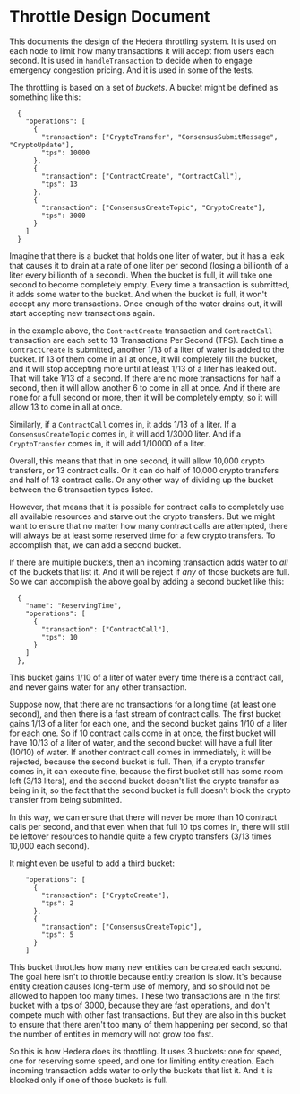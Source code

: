 # Throttle Design Document #

This documents the design of the Hedera throttling system. It is used on each node to limit how many transactions it will accept from users each second. It is used in `handleTransaction` to decide when to engage emergency congestion pricing. And it is used in some of the tests.

The throttling is based on a set of _buckets_. A bucket might be defined as something like this:


```
  {
    "operations": [
      {
        "transaction": ["CryptoTransfer", "ConsensusSubmitMessage", "CryptoUpdate"],
        "tps": 10000
      },
      {
        "transaction": ["ContractCreate", "ContractCall"],
        "tps": 13 
      },
      {
        "transaction": ["ConsensusCreateTopic", "CryptoCreate"],
        "tps": 3000
      }
    ]
  }
```

Imagine that there is a bucket that holds one liter of water, but it has a leak that causes it to drain at a rate of one liter per second (losing a billionth of a liter every billionth of a second). When the bucket is full, it will take one second to become completely empty.  Every time a transaction is submitted, it adds some water to the bucket. And when the bucket is full, it won't accept any more transactions. Once enough of the water drains out, it will start accepting new transactions again.

in the example above, the `ContractCreate` transaction and `ContractCall` transaction are each set to 13 Transactions Per Second (TPS). Each time a `ContractCreate` is submitted, another 1/13 of a liter of water is added to the bucket. If 13 of them come in all at once, it will completely fill the bucket, and it will stop accepting more until at least 1/13 of a liter has leaked out. That will take 1/13 of a second.  If there are no more transactions for half a second, then it will allow another 6 to come in all at once. And if there are none for a full second or more, then it will be completely empty, so it will allow 13 to come in all at once.

Similarly, if a `ContractCall` comes in, it adds 1/13 of a liter. If a `ConsensusCreateTopic` comes in, it will add 1/3000 liter. And if a `CryptoTransfer` comes in, it will add 1/10000 of a liter.

Overall, this means that that in one second, it will allow 10,000 crypto transfers, or 13 contract calls. Or it can do half of 10,000 crypto transfers and half of 13 contract calls. Or any other way of dividing up the bucket between the 6 transaction types listed.

However, that means that it is possible for contract calls to completely use all available resources and starve out the  crypto transfers. But we might want to ensure that no matter how many contract calls are attempted, there will always be at least some reserved time for a few crypto transfers.  To accomplish that, we can add a second bucket.

If there are multiple buckets, then an incoming transaction adds water to _all_ of the buckets that list it. And it will be reject if _any_ of those buckets are full.  So we can accomplish the above goal by adding a second bucket like this:

```
  {
    "name": "ReservingTime",
    "operations": [
      {
        "transaction": ["ContractCall"],
        "tps": 10 
      }
    ]
  },
```

This bucket gains 1/10 of a liter of water every time there is a contract call, and never gains water for any other transaction.

Suppose now, that there are no transactions for a long time (at least one second), and then there is a fast stream of contract calls. The first bucket gains 1/13 of a liter for each one, and the second bucket gains 1/10 of a liter for each one. So if 10 contract calls come in at once, the first bucket will have 10/13 of a liter of water, and the second bucket will have a full liter (10/10) of water. If another contract call comes in immediately, it will be rejected, because the second bucket is full.  Then, if a crypto transfer comes in, it can execute fine, because the first bucket still has some room left (3/13 liters), and the second bucket doesn't list the crypto transfer as being in it, so the fact that the second bucket is full doesn't block the crypto transfer from being submitted.

In this way, we can ensure that there will never be more than 10 contract calls per second, and that even when that full 10 tps comes in, there will still be leftover resources to handle quite a few crypto transfers (3/13 times 10,000 each second).

It might even be useful to add a third bucket:

```
    "operations": [
      {
        "transaction": ["CryptoCreate"],
        "tps": 2
      },
      {
        "transaction": ["ConsensusCreateTopic"],
        "tps": 5
      }
    ]
```

This bucket throttles how many new entities can be created each second. The goal here isn't to throttle because entity creation is slow. It's because entity creation causes long-term use of memory, and so should not be allowed to happen too many times.  These two transactions are in the first bucket with a tps of 3000, because they are fast operations, and don't compete much with other fast transactions. But they are also in this bucket to ensure that there aren't too many of them happening per second, so that the number of entities in memory will not grow too fast.

So this is how Hedera does its throttling. It uses 3 buckets: one for speed, one for reserving some speed, and one for limiting entity creation. Each incoming transaction adds water to only the buckets that list it. And it is blocked only if one of those buckets is full.
